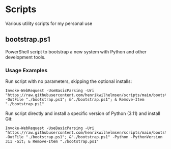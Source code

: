 # Scripts

Various utility scripts for my personal use

## bootstrap.ps1

PowerShell script to bootstrap a new system with Python and other development tools.

### Usage Examples

Run script with no parameters, skipping the optional installs:

```shell
Invoke-WebRequest -UseBasicParsing -Uri "https://raw.githubusercontent.com/henrikwilhelmsen/scripts/main/bootstrap.ps1" -OutFile "./bootstrap.ps1"; &"./bootstrap.ps1"; & Remove-Item "./bootstrap.ps1"
```

Run script directly and install a specific version of Python (3.11) and install Git:

```shell
Invoke-WebRequest -UseBasicParsing -Uri "https://raw.githubusercontent.com/henrikwilhelmsen/scripts/main/bootstrap.ps1" -OutFile "./bootstrap.ps1"; &"./bootstrap.ps1" -Python -PythonVersion 311 -Git; & Remove-Item "./bootstrap.ps1"
```
